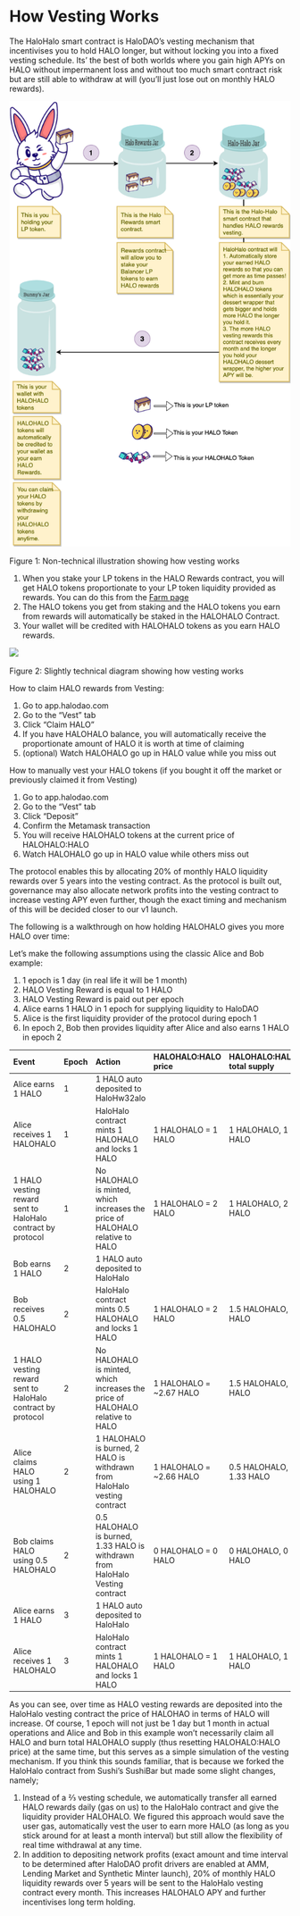 # How Vesting Works

The HaloHalo smart contract is HaloDAO’s vesting mechanism that incentivises you to hold HALO longer, but without locking you into a fixed vesting schedule. Its’ the best of both worlds where you gain high APYs on HALO without impermanent loss and without too much smart contract risk but are still able to withdraw at will \(you’ll just lose out on monthly HALO rewards\). 

![](../.gitbook/assets/how-vesting-works-4-.png)

Figure 1: Non-technical illustration showing how vesting works

1. When you stake your LP tokens in the HALO Rewards contract, you will get HALO tokens proportionate to your LP token liquidity provided as rewards. You can do this from the [Farm page ](https://app.halodao.com/)
2. The HALO tokens you get from staking and the HALO tokens you earn from rewards will automatically be staked in the HALOHALO Contract. 
3.  Your wallet will be credited with HALOHALO tokens as you earn HALO rewards.

![](https://lh5.googleusercontent.com/6bj5Fy8AcBxkpUvh3Vrl9nyn0V1F4lHhUf9OK8-dI8TaQTeAGsXX5kZ8eMCFmC3QDXPnDCmXOITUuwEPU6wvMNQEt4347LQuAqgbPtD5aRD6GRIM9hIt13mHhYEKjgM3zbiW41SR)

Figure 2: Slightly technical diagram showing how vesting works

How to claim HALO rewards from Vesting:

1. Go to app.halodao.com
2. Go to the “Vest” tab
3. Click “Claim HALO”
4. If you have HALOHALO balance, you will automatically receive the proportionate amount of HALO it is worth at time of claiming
5. \(optional\) Watch HALOHALO go up in HALO value while you miss out

How to manually vest your HALO tokens \(if you bought it off the market or previously claimed it from Vesting\)

1. Go to app.halodao.com
2. Go to the “Vest” tab
3. Click “Deposit”
4. Confirm the Metamask transaction
5. You will receive HALOHALO tokens at the current price of HALOHALO:HALO
6. Watch HALOHALO go up in HALO value while others miss out

The protocol enables this by allocating 20% of monthly HALO liquidity rewards over 5 years into the vesting contract. As the protocol is built out, governance may also allocate network profits into the vesting contract to increase vesting APY even further, though the exact timing and mechanism of this will be decided closer to our v1 launch. 

The following is a walkthrough on how holding HALOHALO gives you more HALO over time:

Let’s make the following assumptions using the classic Alice and Bob example:

1. 1 epoch is 1 day \(in real life it will be 1 month\)
2. HALO Vesting Reward is equal to 1 HALO
3. HALO Vesting Reward is paid out per epoch
4. Alice earns 1 HALO in 1 epoch for supplying liquidity to HaloDAO
5. Alice is the first liquidity provider of the protocol during epoch 1
6. In epoch 2, Bob then provides liquidity after Alice and also earns 1 HALO in epoch 2

| Event | Epoch | Action | HALOHALO:HALO price | HALOHALO:HALO total supply |
| :--- | :--- | :--- | :--- | :--- |
| Alice earns 1 HALO | 1 | 1 HALO auto deposited to HaloHw32alo |  |  |
| Alice receives 1 HALOHALO | 1 | HaloHalo contract mints 1 HALOHALO and locks 1 HALO | 1 HALOHALO = 1 HALO | 1 HALOHALO, 1 HALO |
| 1 HALO vesting reward sent to HaloHalo contract by protocol | 1 | No HALOHALO is minted, which increases the price of HALOHALO relative to HALO | 1 HALOHALO = 2 HALO | 1 HALOHALO, 2 HALO |
| Bob earns 1 HALO | 2 | 1 HALO auto deposited to HaloHalo |  |  |
| Bob receives 0.5 HALOHALO | 2 | HaloHalo contract mints 0.5 HALOHALO and locks 1 HALO | 1 HALOHALO = 2 HALO | 1.5 HALOHALO, 3 HALO |
| 1 HALO vesting reward sent to HaloHalo contract by protocol | 2 | No HALOHALO is minted, which increases the price of HALOHALO relative to HALO | 1 HALOHALO = ~2.67 HALO | 1.5 HALOHALO, 4 HALO |
| Alice claims HALO using 1 HALOHALO | 2 | 1 HALOHALO is burned, 2 HALO is withdrawn from HaloHalo vesting contract | 1 HALOHALO = ~2.66 HALO | 0.5 HALOHALO, 1.33 HALO |
| Bob claims HALO using 0.5 HALOHALO | 2 | 0.5 HALOHALO is burned, 1.33 HALO is withdrawn from HaloHalo Vesting contract | 0 HALOHALO = 0 HALO | 0 HALOHALO, 0 HALO |
| Alice earns 1 HALO | 3 | 1 HALO auto deposited to HaloHalo |  |  |
| Alice receives 1 HALOHALO | 3 | HaloHalo contract mints 1 HALOHALO and locks 1 HALO | 1 HALOHALO = 1 HALO | 1 HALOHALO, 1 HALO |

As you can see, over time as HALO vesting rewards are deposited into the HaloHalo vesting contract the price of HALOHAO in terms of HALO will increase. Of course, 1 epoch will not just be 1 day but 1 month in actual operations and Alice and Bob in this example won’t necessarily claim all HALO and burn total HALOHALO supply \(thus resetting HALOHALO:HALO price\) at the same time,  but this serves as a simple simulation of the vesting mechanism. If you think this sounds familiar, that is because we forked the HaloHalo contract from Sushi’s SushiBar but made some slight changes, namely;

1. Instead of a ⅔ vesting schedule, we automatically transfer all earned HALO rewards daily \(gas on us\) to the HaloHalo contract and give the liquidity provider HALOHALO. We figured this approach would save the user gas, automatically vest the user to earn more HALO \(as long as you stick around for at least a month interval\) but still allow the flexibility of real time withdrawal at any time.
2. In addition to depositing network profits \(exact amount and time interval to be determined after HaloDAO profit drivers are enabled at AMM, Lending Market and Synthetic Minter launch\), 20% of monthly HALO liquidity rewards over 5 years will be sent to the HaloHalo vesting contract every month. This increases HALOHALO APY and further incentivises long term holding. 

